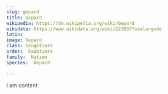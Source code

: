 ```yaml
---
slug: gepard
title: Gepard
wikipedia: https://de.wikipedia.org/wiki/Gepard
wikidata: https://www.wikidata.org/wiki/Q23907?uselang=de
latin:
image: Gepard
class: Säugetiere
order:  Raubtiere
family:  Katzen 
species:  Gepard

---
```


I am content.
